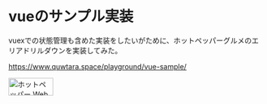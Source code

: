 vueのサンプル実装
=================

vuexでの状態管理も含めた実装をしたいがために、ホットペッパーグルメのエリアドリルダウンを実装してみた。

https://www.quwtara.space/playground/vue-sample/

<a href="http://webservice.recruit.co.jp/"><img src="http://webservice.recruit.co.jp/banner/hotpepper-m.gif" alt="ホットペッパー Webサービス" width="88" height="35" border="0" title="ホットペッパー Webサービス"></a>
